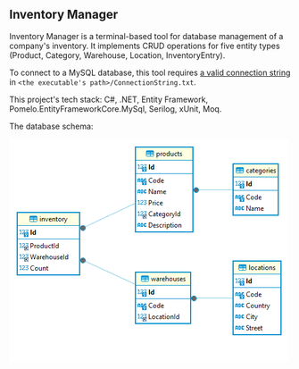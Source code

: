 ## Inventory Manager

Inventory Manager is a terminal-based tool for database management of a company's inventory. It implements CRUD operations for five entity types (Product, Category, Warehouse, Location, InventoryEntry).

To connect to a MySQL database, this tool requires [a valid connection string](https://mysqlconnector.net/connection-options/) in `<the executable's path>/ConnectionString.txt`.

This project's tech stack: C#, .NET, Entity Framework, Pomelo.EntityFrameworkCore.MySql, Serilog, xUnit, Moq.

The database schema:

![database schema](docs/database-schema.png)
